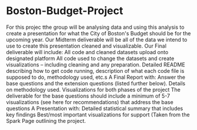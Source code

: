 # Boston-Budget-Project
For this projec tthe group will be analysing data and using this analysis to create a presentation for what the City of Boston's Budget should be for the upcoming year. 
Our Midterm deliverable will be all of the data we intend to use to create this presentation cleaned and visualizable.
Our Final deliverable will include: 
All code and cleaned datasets upload onto designated platform
All code used to change the datasets and create visualizations – including cleaning and any preparation.
Detailed README describing how to get code running, description of what each code file is supposed to do, methodology used, etc.s
A Final Report with: 
Answer the base questions and the extension questions (listed further below). 
Details on methodology used. 
Visualizations for both phases of the project
The deliverable for the base questions should include a minimum of 5-7 visualizations (see here for recommendations) that address the base questions
A Presentation with: 
Detailed statistical summary that includes key findings
Best/most important visualizations for support
(Taken from the Spark Page outlining the project.
